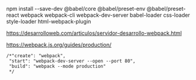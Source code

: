 npm install --save-dev @babel/core @babel/preset-env @babel/preset-react webpack webpack-cli webpack-dev-server babel-loader css-loader style-loader html-webpack-plugin


https://desarrolloweb.com/articulos/servidor-desarrollo-webpack.html



https://webpack.js.org/guides/production/





    /*"create": "webpack",
     "start": "webpack-dev-server --open --port 80",
     "build": "webpack --mode production"
     */